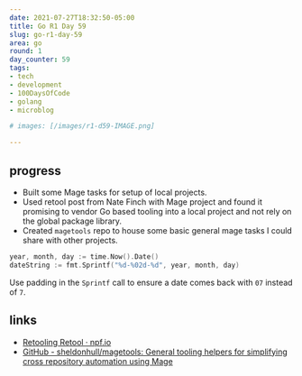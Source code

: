 ```yaml
---
date: 2021-07-27T18:32:50-05:00
title: Go R1 Day 59
slug: go-r1-day-59
area: go
round: 1
day_counter: 59
tags:
- tech
- development
- 100DaysOfCode
- golang
- microblog

# images: [/images/r1-d59-IMAGE.png]

---
```


## progress

- Built some Mage tasks for setup of local projects.
- Used retool post from Nate Finch with Mage project and found it promising to vendor Go based tooling into a local project and not rely on the global package library.
- Created `magetools` repo to house some basic general mage tasks I could share with other projects.

```go
year, month, day := time.Now().Date()
dateString := fmt.Sprintf("%d-%02d-%d", year, month, day)
```

Use padding in the `Sprintf` call to ensure a date comes back with `07` instead of `7`.

## links

- [Retooling Retool &middot; npf.io](https://npf.io/2019/05/retooling-retool/)
- [GitHub - sheldonhull/magetools: General tooling helpers for simplifying cross repository automation using Mage](https://github.com/sheldonhull/magetools)
